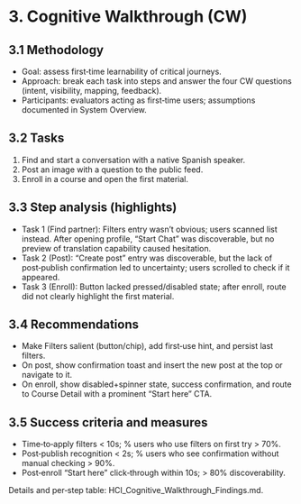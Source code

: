 # 3. Cognitive Walkthrough (CW)

## 3.1 Methodology

- Goal: assess first‑time learnability of critical journeys.
- Approach: break each task into steps and answer the four CW questions (intent, visibility, mapping, feedback).
- Participants: evaluators acting as first‑time users; assumptions documented in System Overview.

## 3.2 Tasks

1. Find and start a conversation with a native Spanish speaker.
2. Post an image with a question to the public feed.
3. Enroll in a course and open the first material.

## 3.3 Step analysis (highlights)

- Task 1 (Find partner): Filters entry wasn’t obvious; users scanned list instead. After opening profile, “Start Chat” was discoverable, but no preview of translation capability caused hesitation.
- Task 2 (Post): “Create post” entry was discoverable, but the lack of post‑publish confirmation led to uncertainty; users scrolled to check if it appeared.
- Task 3 (Enroll): Button lacked pressed/disabled state; after enroll, route did not clearly highlight the first material.

## 3.4 Recommendations

- Make Filters salient (button/chip), add first‑use hint, and persist last filters.
- On post, show confirmation toast and insert the new post at the top or navigate to it.
- On enroll, show disabled+spinner state, success confirmation, and route to Course Detail with a prominent “Start here” CTA.

## 3.5 Success criteria and measures

- Time‑to‑apply filters < 10s; % users who use filters on first try > 70%.
- Post‑publish recognition < 2s; % users who see confirmation without manual checking > 90%.
- Post‑enroll “Start here” click‑through within 10s; > 80% discoverability.

Details and per‑step table: HCI_Cognitive_Walkthrough_Findings.md.
